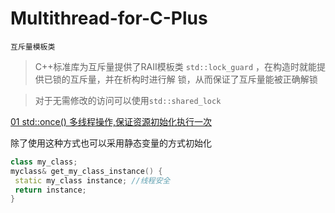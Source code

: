 # Multithread-for-C-Plus 

`互斥量模板类`
>C++标准库为互斥量提供了RAII模板类 `std::lock_guard` ，在构造时就能提供已锁的互斥量，并在析构时进行解
锁，从而保证了互斥量能被正确解锁

>对于无需修改的访问可以使用`std::shared_lock`



[01 std::once() 多线程操作,保证资源初始化执行一次](./01_std_call_once/main.cpp)

除了使用这种方式也可以采用静态变量的方式初始化
```c++
class my_class;
myclass& get_my_class_instance() {
 static my_class instance; //线程安全
 return instance;
}
```
